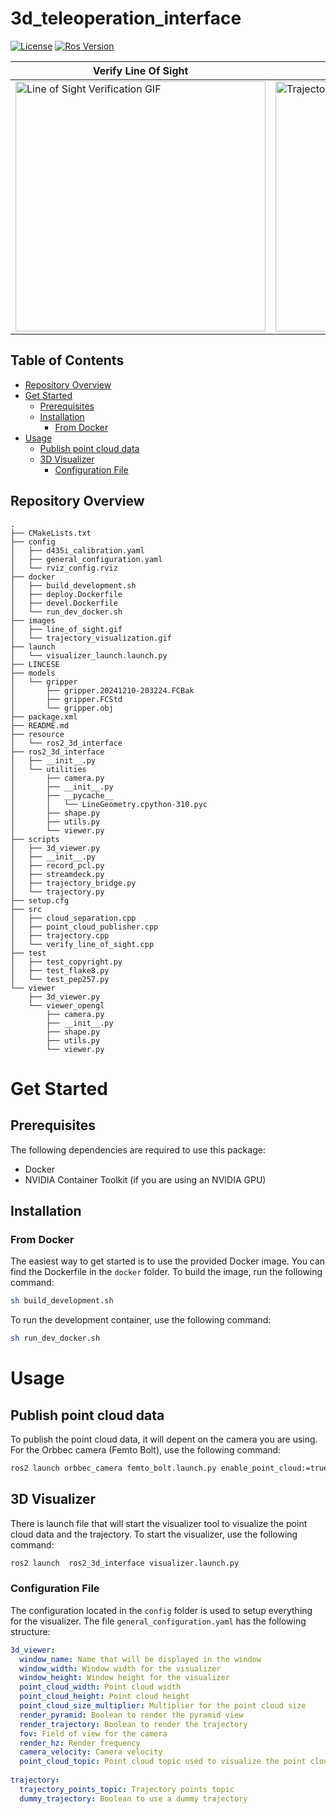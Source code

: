 # 3d_teleoperation_interface

[![License](https://img.shields.io/badge/License-BSD%203--Clause-blue.svg)](
https://opensource.org/licenses/BSD-3-Clause)
[![Ros Version](https://img.shields.io/badge/ROS2-Humble-green)](
https://docs.ros.org/en/humble/index.html)


| Verify Line Of Sight                                  | 3D Visualizer of the trajectory                     |
|-------------------------------------------------------|-----------------------------------------------------|
| <img src="https://github.com/hucebot/3d_teleoperation_interface/blob/dev/images/line_of_sight.gif" alt="Line of Sight Verification GIF" width="400"> | <img src="https://github.com/hucebot/3d_teleoperation_interface/blob/dev/images/trajectory_visualization.gif" alt="Trajectory Visualization GIF" width="400"> |


## Table of Contents
- [Repository Overview](#repository-overview)
- [Get Started](#get-started)
  - [Prerequisites](#prerequisites)
  - [Installation](#installation)
    - [From Docker](#from-docker)
- [Usage](#usage)
    - [Publish point cloud data](#publish-point-cloud-data)
    - [3D Visualizer](#3d-visualizer)
        - [Configuration File](#configuration-file)

## Repository Overview
```plaintext
.
├── CMakeLists.txt
├── config
│   ├── d435i_calibration.yaml
│   ├── general_configuration.yaml
│   └── rviz_config.rviz
├── docker
│   ├── build_development.sh
│   ├── deploy.Dockerfile
│   ├── devel.Dockerfile
│   └── run_dev_docker.sh
├── images
│   ├── line_of_sight.gif
│   └── trajectory_visualization.gif
├── launch
│   └── visualizer_launch.launch.py
├── LINCESE
├── models
│   └── gripper
│       ├── gripper.20241210-203224.FCBak
│       ├── gripper.FCStd
│       └── gripper.obj
├── package.xml
├── README.md
├── resource
│   └── ros2_3d_interface
├── ros2_3d_interface
│   ├── __init__.py
│   └── utilities
│       ├── camera.py
│       ├── __init__.py
│       ├── __pycache__
│       │   └── LineGeometry.cpython-310.pyc
│       ├── shape.py
│       ├── utils.py
│       └── viewer.py
├── scripts
│   ├── 3d_viewer.py
│   ├── __init__.py
│   ├── record_pcl.py
│   ├── streamdeck.py
│   ├── trajectory_bridge.py
│   └── trajectory.py
├── setup.cfg
├── src
│   ├── cloud_separation.cpp
│   ├── point_cloud_publisher.cpp
│   ├── trajectory.cpp
│   └── verify_line_of_sight.cpp
├── test
│   ├── test_copyright.py
│   ├── test_flake8.py
│   └── test_pep257.py
└── viewer
    ├── 3d_viewer.py
    └── viewer_opengl
        ├── camera.py
        ├── __init__.py
        ├── shape.py
        ├── utils.py
        └── viewer.py

```

# Get Started

## Prerequisites

The following dependencies are required to use this package:
- Docker
- NVIDIA Container Toolkit (if you are using an NVIDIA GPU)

## Installation

### From Docker
The easiest way to get started is to use the provided Docker image. You can find the Dockerfile in the `docker` folder. To build the image, run the following command:

```bash
sh build_development.sh
```

To run the development container, use the following command:

```bash
sh run_dev_docker.sh
```

# Usage

## Publish point cloud data
To publish the point cloud data, it will depent on the camera you are using. For the Orbbec camera (Femto Bolt), use the following command:

```bash
ros2 launch orbbec_camera femto_bolt.launch.py enable_point_cloud:=true enable_colored_point_cloud:=true
```

## 3D Visualizer
There is launch file that will start the visualizer tool to visualize the point cloud data and the trajectory. To start the visualizer, use the following command:

```bash
ros2 launch  ros2_3d_interface visualizer.launch.py
```

### Configuration File
The configuration located in the `config` folder is used to setup everything for the visualizer. The file `general_configuration.yaml` has the following structure:

```yaml
3d_viewer:
  window_name: Name that will be displayed in the window
  window_width: Window width for the visualizer
  window_height: Window height for the visualizer
  point_cloud_width: Point cloud width
  point_cloud_height: Point cloud height
  point_cloud_size_multiplier: Multiplier for the point cloud size
  render_pyramid: Boolean to render the pyramid view
  render_trajectory: Boolean to render the trajectory
  fov: Field of view for the camera
  render_hz: Render frequency
  camera_velocity: Camera velocity
  point_cloud_topic: Point cloud topic used to visualize the point cloud data
  
trajectory:
  trajectory_points_topic: Trajectory points topic
  dummy_trajectory: Boolean to use a dummy trajectory
```
